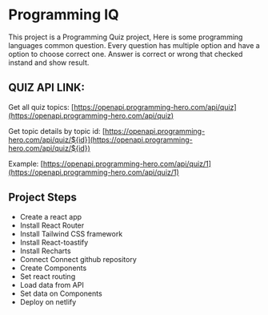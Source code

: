 # Programming IQ

This project is a Programming Quiz project, Here is some programming languages common question. Every question has multiple option and have a option to choose correct one. Answer is correct or wrong that checked instand and show result.

## QUIZ API LINK:

Get all quiz topics: [https://openapi.programming-hero.com/api/quiz](https://openapi.programming-hero.com/api/quiz)

Get topic details by topic id: [https://openapi.programming-hero.com/api/quiz/${id}](https://openapi.programming-hero.com/api/quiz/${id})

Example: [https://openapi.programming-hero.com/api/quiz/1](https://openapi.programming-hero.com/api/quiz/1)

## Project Steps

- Create a react app
- Install React Router
- Install Tailwind CSS framework
- Install React-toastify
- Install Recharts
- Connect Connect github repository
- Create Components
- Set react routing
- Load data from API
- Set data on Components
- Deploy on netlify
